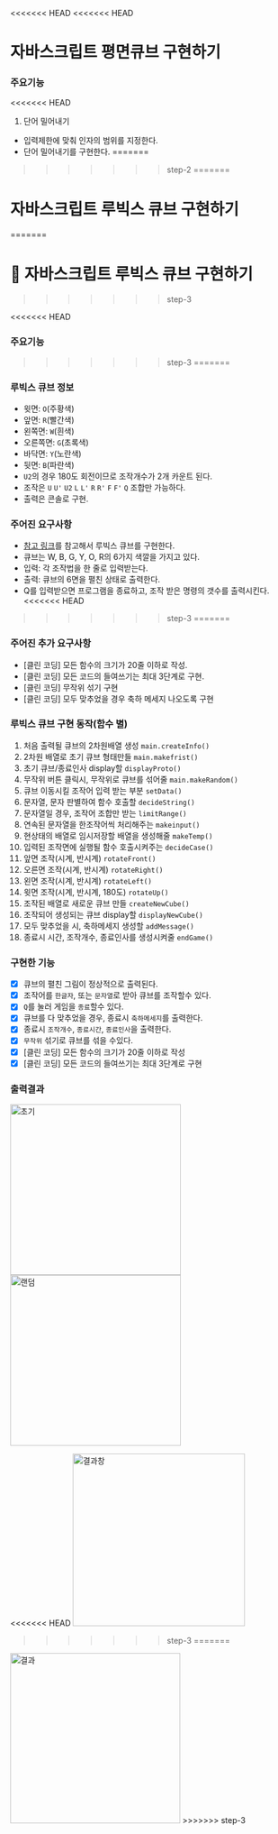 <<<<<<< HEAD
<<<<<<< HEAD
# 자바스크립트 평면큐브 구현하기

### 주요기능
<<<<<<< HEAD

1. 단어 밀어내기

- 입력제한에 맞춰 인자의 범위를 지정한다.
- 단어 밀어내기를 구현한다.
=======
>>>>>>> step-2
=======
# 자바스크립트 루빅스 큐브 구현하기
=======
# 🎲 자바스크립트 루빅스 큐브 구현하기
>>>>>>> step-3

<<<<<<< HEAD
### 주요기능
>>>>>>> step-3
=======
### 루빅스 큐브 정보

- 윗면: `O`(주황색)
- 앞면: `R`(빨간색)
- 왼쪽면: `W`(흰색)
- 오른쪽면: `G`(초록색)
- 바닥면: `Y`(노란색)
- 뒷면: `B`(파란색)
- `U2`의 경우 180도 회전이므로 조작개수가 2개 카운트 된다.
- 조작은 `U` `U'` `U2` `L` `L'` `R` `R'` `F` `F'` `Q` 조합만 가능하다.
- 출력은 콘솔로 구현.

### 주어진 요구사항

- [참고 링크](https://cube3x3.com/%ED%81%90%EB%B8%8C%EB%A5%BC-%EB%A7%9E%EC%B6%94%EB%8A%94-%EB%B0%A9/#notation)를 참고해서 루빅스 큐브를 구현한다.
- 큐브는 W, B, G, Y, O, R의 6가지 색깔을 가지고 있다.
- 입력: 각 조작법을 한 줄로 입력받는다.
- 출력: 큐브의 6면을 펼친 상태로 출력한다.
- Q를 입력받으면 프로그램을 종료하고, 조작 받은 명령의 갯수를 출력시킨다.
<<<<<<< HEAD
>>>>>>> step-3
=======

### 주어진 추가 요구사항

- [클린 코딩] 모든 함수의 크기가 20줄 이하로 작성.
- [클린 코딩] 모든 코드의 들여쓰기는 최대 3단계로 구현.
- [클린 코딩] 무작위 섞기 구현
- [클린 코딩] 모두 맞추었을 경우 축하 메세지 나오도록 구현

### 루빅스 큐브 구현 동작(함수 별)

1. 처음 출력될 큐브의 2차원배열 생성 `main.createInfo()`
2. 2차원 배열로 초기 큐브 형태만들 `main.makefrist()`
3. 초기 큐브/종료인사 display할 `displayProto()`
4. 무작위 버튼 클릭시, 무작위로 큐브를 섞어줄 `main.makeRandom()`
5. 큐브 이동시킬 조작어 입력 받는 부분 `setData()`
6. 문자열, 문자 판별하여 함수 호출할 `decideString()`
7. 문자열일 경우, 조작어 조합만 받는 `limitRange()`
8. 연속된 문자열을 한조작어씩 처리해주는 `makeinput()`
9. 현상태의 배열로 임시저장할 배열을 생성해줄 `makeTemp()`
10. 입력된 조작면에 실행될 함수 호출시켜주는 `decideCase()`
11. 앞면 조작(시계, 반시계) `rotateFront()`
12. 오른면 조작(시계, 반시계) `rotateRight()`
13. 왼면 조작(시계, 반시계) `rotateLeft()`
14. 윗면 조작(시계, 반시계, 180도) `rotateUp()`
15. 조작된 배열로 새로운 큐브 만들 `createNewCube()`
16. 조작되어 생성되는 큐브 display할 `displayNewCube()`
17. 모두 맞추었을 시, 축하메세지 생성할 `addMessage()`
18. 종료시 시간, 조작개수, 종료인사를 생성시켜줄 `endGame()`

### 구현한 기능

- [x] 큐브의 펼친 그림이 정상적으로 출력된다.
- [x] 조작어를 `한글자`, 또는 `문자열`로 받아 큐브를 조작할수 있다.
- [x] `Q`를 눌러 게임을 `종료`할수 있다.
- [x] 큐브를 다 맞추었을 경우, 종료시 `축하메세지`를 출력한다.
- [x] 종료시 `조작개수`, `종료시간`, `종료인사`을 출력한다.
- [x] `무작위` 섞기로 큐브를 섞을 수있다.
- [x] [클린 코딩] 모든 함수의 크기가 20줄 이하로 작성
- [x] [클린 코딩] 모든 코드의 들여쓰기는 최대 3단계로 구현

### 출력결과

<img width="303" alt="초기" src="https://user-images.githubusercontent.com/71510362/102526484-0f174500-40df-11eb-85d0-616a1643e946.PNG">

<img width="303" alt="랜덤" src="https://user-images.githubusercontent.com/71510362/102526551-2d7d4080-40df-11eb-8c9f-9de5261eac1a.PNG">

<<<<<<< HEAD
<img width="306" alt="결과창" src="https://user-images.githubusercontent.com/71510362/102019989-c3e8f380-3db9-11eb-9b27-c1eb547da8a1.PNG">
>>>>>>> step-3
=======
<img width="302" alt="결과" src="https://user-images.githubusercontent.com/71510362/102526526-1fc7bb00-40df-11eb-8e4e-35195cf0def5.PNG">
>>>>>>> step-3
